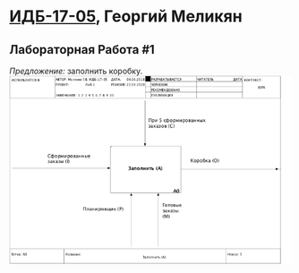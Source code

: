 # [ИДБ-17-05](https://github.com/stankin/design-part-1/wiki/list-idb-17-05), Георгий Меликян

## Лабораторная Работа #1

*Предложение:* заполнить коробку.
![Диаграмма](https://github.com/GeorgeMelikyan/design.github.io/blob/master/resources/01_A0.png?raw=true)

